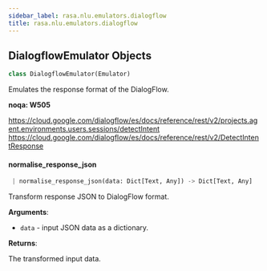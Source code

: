 ```yaml
---
sidebar_label: rasa.nlu.emulators.dialogflow
title: rasa.nlu.emulators.dialogflow
---
```

## DialogflowEmulator Objects

```python
class DialogflowEmulator(Emulator)
```

Emulates the response format of the DialogFlow.

__noqa: W505__

https://cloud.google.com/dialogflow/es/docs/reference/rest/v2/projects.agent.environments.users.sessions/detectIntent
https://cloud.google.com/dialogflow/es/docs/reference/rest/v2/DetectIntentResponse

#### normalise\_response\_json

```python
 | normalise_response_json(data: Dict[Text, Any]) -> Dict[Text, Any]
```

Transform response JSON to DialogFlow format.

**Arguments**:

- `data` - input JSON data as a dictionary.
  

**Returns**:

  The transformed input data.

